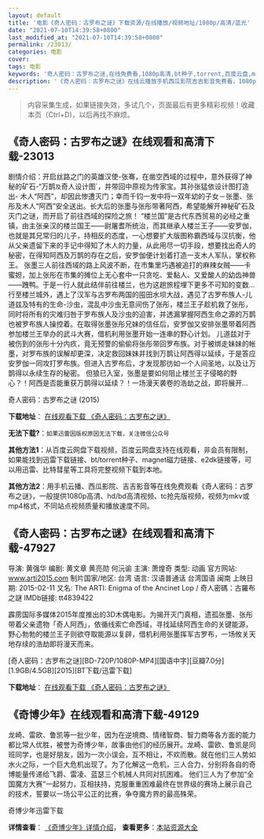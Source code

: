 ```yaml
---
layout: default
title: '电影《奇人密码：古罗布之谜》下载资源/在线播放/视频地址/1080p/高清/蓝光'
date: "2021-07-10T14:39:58+0800"
last_modified_at: "2021-07-10T14:39:58+0800"
permalink: /23013/
categories: 电影
cover:
tags: 电影
keywords: '奇人密码：古罗布之谜,在线免费看,1080p高清,bt种子,torrent,百度云盘,magnet,磁力链,迅雷下载资源'
description: '《奇人密码：古罗布之谜》在线云播放手机西瓜影院吉吉影音免费看，1080p高清bd/hd未删减完整版和tc抢先枪版，mkv/mp4格式，附带bt/torrent种子、magnet/磁力链、百度云盘、网盘资源迅雷下载链接'
---
```


>内容采集生成，如果链接失效，多试几个，页面最后有更多精彩视频！收藏本页（Ctrl+D)，以后再找不麻烦。


## 《奇人密码：古罗布之谜》在线观看和高清下载-23013

剧情介绍：开启丝路之门的英雄汉使-张骞，在凿空西域的过程中，意外获得了神秘的矿石-“万鹊`及`奇人设计图`，并带回中原视为传家宝。其孙张猛依设计图打造出- 木人“阿西”，却因此惨遭灭门；幸而千钧一发中将一双年幼的子女－张墨、张彤及木人“阿西”安全送出。长大后的张墨与张彤带著阿西，希望能解开神秘矿石及灭门之谜，而开启了前往西域的探险之旅！   “楼兰国”是古代东西贸易的必经之重镇，由主张亲汉的楼兰国王——尉屠耆所统治，而其继承人楼兰王子——安罗伽，也就是其兄常归的儿子，持相反的态度，一心想要扩大版图称霸西域与汉抗衡，他从父亲遗留下来的手记中得知了木人的力量，从此用尽一切手段，想要找出奇人的秘密，在得知阿西及万鹊的存在之后，安罗伽便计划着打造一支木人军队，掌权称王。   张墨三人前往西域的路上风波不断，在市集里巧遇被追打的麻辣女贼——卡蜜妲，加上张彤在市集的摊位上无心套中一只贪吃、爱黏人、又爱酸人的幼齿神兽——跩鸭。于是一行人就此结伴前往楼兰，也为这趟旅程埋下更多不可知的变数…   行至楼兰城外，遇上了汉军与古罗布两国的囤田水坝大战，遇见了古罗布族人-儿道兹及特有的生命-沙虫，混乱中沙虫无意间伤了张彤，楼兰王子趁机救了张彤，同时将所有的灾难归咎于罗布族人及沙虫的迫害，并透漏掌握阿西生命之源的万鹊也被罗布族人操控着。在取得张墨张彤兄妹的信任后，安罗伽又安排张墨带着阿西参加楼兰王举办的武斗大赛，借机利用张墨开始一连串的野心计划。   儿道兹对于被伤到的张彤十分内疚，竟无预警的偷偷将张彤带回罗布族。对于被绑走妹妹的帐墨，对罗布族的误解却更深，决定救回妹妹并找到万鹊让阿西得以延续，于是答应安罗伽一同攻打罗布族。但进入古罗布后，才发现那彷如一个人间圣地，以及让万鹊得以永续生存的秘密。   但狼已入室，张墨是要如何阻止楼兰王子侵略的野心？！阿西是否能重获万鹊得以延续？！一场漫天袭卷的浩劫之战，即将展开…


奇人密码：古罗布之谜 (2015)

**下载地址**： [在线观看下载 《奇人密码：古罗布之谜》](https://www.btbtdy.me/btdy/dy114.html) 


**无法下载?**：`如果迅雷因版权原因无法下载，关注微信公众号 `

**其他方法1**：从百度云网盘下载视频，百度云网盘支持在线观看，非会员有限制，如果能找到迅雷下载链接、bt/torrent种子、magnet磁力链接、e2dk链接等，可以用迅雷、比特彗星等工具将完整视频下载到本地。

**其他方法2**：用手机云播、西瓜影院、吉吉影音等在线免费观看《奇人密码：古罗布之谜》，一般提供1080p高清、hd/bd高清视频、tc抢先版视频，视频为mkv或mp4格式，不同站点视频质量和播放速度不同。


## 《奇人密码：古罗布之谜》在线观看和高清下载-47927

导演: 黄强华 编剧: 黄文章 黄亮勋 何沅谕 主演: 萧煌奇 类型: 动画 官方网站: www.arti2015.com 制片国家/地区: 台湾 语言: 汉语普通话 台湾国语 闽南 上映日期: 2015-02-11 又名: The ARTI: Enigma of the Ancinet Lop / 奇人密碼：古羅布之謎 IMDb链接: tt4839422

霹雳国际多媒体2015年度推出的3D木偶电影。为揭开灭门真相，遗孤张墨、张彤带着父亲遗物「奇人阿西」，依循线索亡命西域，寻找延续阿西生命的关键能源，野心勃勃的楼兰王子则欲夺取能源以复辟，借机利用张墨挥军古罗布，一场攸关天地存续的浩劫即将漫天而来。


[奇人密码：古罗布之谜][BD-720P/1080P-MP4][国语中字][豆瓣7.0分][1.9GB/4.5GB][2015][BT下载/迅雷下载]

**下载地址**： [在线观看下载 《奇人密码：古罗布之谜》](https://www.btdx8.com/torrent/the_arti_enigma_of_the_ancinet_lop_2015.html) 


## 《奇博少年》在线观看和高清下载-49129

龙崎、雷欧、鲁凯等一批少年，因为在逆境商、情绪智商、智力商等各方面的能力都比常人优胜，被誉为奇博少年，故事由他们的经历展开。龙崎、雷欧、鲁凯是同班同学，也是好朋友，因为一次小误会，互不相让，不欢而散。就在他们三人势如水火之际，一个巨大危机出现了。为了化解这一危机，三人合力，分别将各自的奇博能量传递给飞爵、雷凌、蓝瑟三个机械人共同对抗困难。 他们三人为了参加“全国魔方大赛”一起努力，互相扶持，克服重重困难最终在世界级的赛场上展示自己的技术，誓要以一场公平公正的比赛，争夺魔方界的最高殊荣。


奇博少年迅雷下载

**详情查看**： [《奇博少年》详情介绍](/movie/49129/)， **查看更多**：[本站资源大全](/movie/t/all/)

